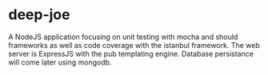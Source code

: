 # deep-joe
A NodeJS application focusing on unit testing with mocha and should frameworks as well as code coverage with the istanbul framework. The web server is ExpressJS with the pub templating engine. Database persistance will come later using mongodb.
